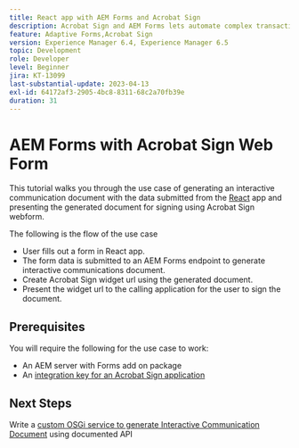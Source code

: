 ```yaml
---
title: React app with AEM Forms and Acrobat Sign
description: Acrobat Sign and AEM Forms lets automate complex transactions and include legal e-signatures as part of a seamless digital experience.
feature: Adaptive Forms,Acrobat Sign
version: Experience Manager 6.4, Experience Manager 6.5
topic: Development
role: Developer
level: Beginner
jira: KT-13099
last-substantial-update: 2023-04-13
exl-id: 64172af3-2905-4bc8-8311-68c2a70fb39e
duration: 31
---
```

# AEM Forms with Acrobat Sign Web Form


This tutorial walks you through the use case of generating an interactive communication document with the data submitted from the [React](https://react.dev/) app and presenting the generated document for signing using Acrobat Sign webform.

The following is the flow of the use case

* User fills out a form in React app. 
* The form data is submitted to an AEM Forms endpoint to generate interactive communications document.
* Create  Acrobat Sign widget url using the generated document.
* Present the widget url to the calling application for the user to sign the document. 

## Prerequisites

You will require the following for the use case to work:

* An AEM server with Forms add on package
* An [integration key for an Acrobat Sign application](https://helpx.adobe.com/sign/kb/how-to-create-an-integration-key.html)

## Next Steps

Write a [custom OSGi service to generate Interactive Communication Document](./create-ic-document.md) using documented API
